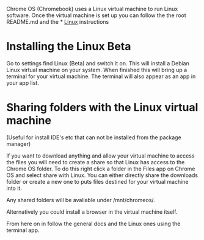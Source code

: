 Chrome OS (Chromebook) uses a Linux virtual machine to run Linux software. Once the virtual machine is set up you can follow the the root README.md and the * [Linux](docs/Linux.md) instructions

# Installing the Linux Beta

Go to settings find Linux (Beta) and switch it on. This will install a Debian Linux virtual machine on your system.
When finished this will bring up a terminal for your virtual machine. The terminal will also appear as an app in your app list.

# Sharing folders with the Linux virtual machine

(Useful for install IDE's etc that can not be installed from the package manager)

If you want to download anything and allow your virtual machine to access the files you will need to create a share so that 
Linux has access to the Chrome OS folder. To do this right click a folder in the Files app on Chrome OS and select share with Linux.
You can either directly share the downloads folder or create a new one to puts files destined for your virtual machine into it.

Any shared folders will be avaliable under /mnt/chromeos/.

Alternatively you could install a browser in the virtual machine itself.

From here on in follow the general docs and the Linux ones using the terminal app.
